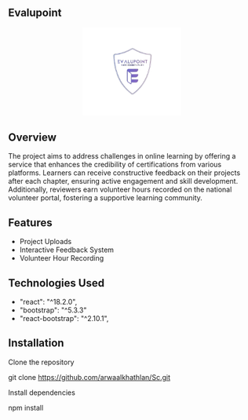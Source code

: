 ﻿## Evalupoint

<div align = center>

<img src="./src/assets/logo.png" width="200">

</div>

## Overview

The project aims to address challenges in online learning by offering a service that enhances the credibility of certifications from various platforms. Learners can receive constructive feedback on their projects after each chapter, ensuring active engagement and skill development. Additionally, reviewers earn volunteer hours recorded on the national volunteer portal, fostering a supportive learning community.

## Features

- Project Uploads
- Interactive Feedback System
- Volunteer Hour Recording

## Technologies Used

- "react": "^18.2.0",
- "bootstrap": "^5.3.3"
- "react-bootstrap": "^2.10.1",

## Installation

 Clone the repository

git clone https://github.com/arwaalkhathlan/Sc.git

 Install dependencies

npm install
